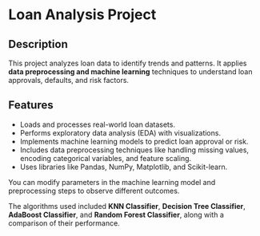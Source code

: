 # Loan Analysis Project

## Description
This project analyzes loan data to identify trends and patterns. It applies **data preprocessing and machine learning** techniques to understand loan approvals, defaults, and risk factors.

## Features
- Loads and processes real-world loan datasets.
- Performs exploratory data analysis (EDA) with visualizations.
- Implements machine learning models to predict loan approval or risk.
- Includes data preprocessing techniques like handling missing values, encoding categorical variables, and feature scaling.
- Uses libraries like Pandas, NumPy, Matplotlib, and Scikit-learn.

You can modify parameters in the machine learning model and preprocessing steps to observe different outcomes.

The algorithms used included **KNN Classifier**, **Decision Tree Classifier**, **AdaBoost Classifier**, and **Random Forest Classifier**, along with a comparison of their performance.
